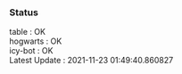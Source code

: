 ### Status


table : OK  
hogwarts : OK  
icy-bot : OK  
Latest Update : 2021-11-23 01:49:40.860827
